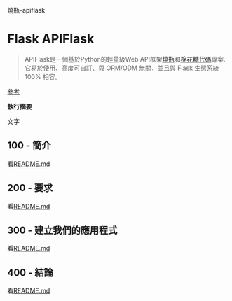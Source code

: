 燒瓶-apiflask

# Flask APIFlask

> APIFlask是一個基於Python的輕量級Web API框架[燒瓶](https://github.com/pallets/flask)和[棉花糖代碼](https://github.com/marshmallow-code)專案.它易於使用、高度可自訂、與 ORM/ODM 無關，並且與 Flask 生態系統 100% 相容。

[參考](./REFERENCES.md)

**執行摘要**

文字

## 100 - 簡介

看[README.md](./100/README.md)

## 200 - 要求

看[README.md](./200/README.md)

## 300 - 建立我們的應用程式

看[README.md](./300/README.md)

## 400 - 結論

看[README.md](./400/README.md)
